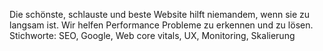 Die schönste, schlauste und beste Website hilft niemandem, wenn sie zu langsam ist. Wir helfen Performance Probleme zu erkennen und zu lösen. Stichworte: SEO, Google, Web core vitals, UX, Monitoring, Skalierung
